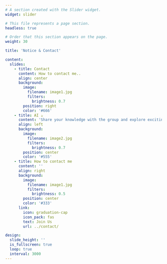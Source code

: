 ```yaml
---
# A section created with the Slider widget.
widget: slider

# This file represents a page section.
headless: true

# Order that this section appears on the page.
weight: 30

title: 'Notice & Contact'

content:
  slides:
    - title: Contact
      content: How to contact me..
      align: center
      background:
        image:
          filename: image1.jpg
          filters:
            brightness: 0.7
        position: right
        color: '#666'
    - title: AI ☕️
      content: 'Share your knowledge with the group and explore exciting new topics together!'
      align: left
      background:
        image:
          filename: image2.jpg
          filters:
            brightness: 0.7
        position: center
        color: '#555'
    - title: How to contact me
      content: ''
      align: right
      background:
        image:
          filename: image1.jpg
          filters:
            brightness: 0.5
        position: center
        color: '#333'
      link:
        icon: graduation-cap
        icon_pack: fas
        text: Join Us
        url: ../contact/

design:
  slide_height: ''
  is_fullscreen: true
  loop: true
  interval: 3000
---
```

